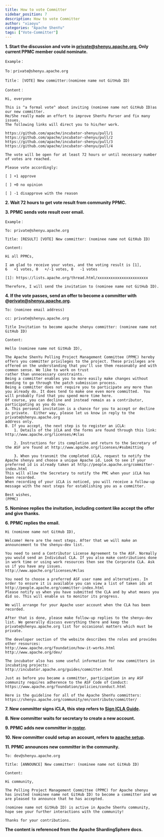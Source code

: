 ```yaml
---
title: How to vote Committer
sidebar_position: 7
description: How to vote Committer
author: "xiaoyu"
categories: "Apache ShenYu"
tags: ["Vote-Committer"]
---
```



**1. Start the discussion and vote in private@shenyu.apache.org, Only current PPMC member could nominate.** 

```
Example：

To：private@shenyu.apache.org

Title： [VOTE] New committer:(nominee name not GitHub ID)

Content：

Hi, everyone

This is ^a formal vote^ about inviting (nominee name not GitHub ID)as our new committer. 
He/She really made an effort to improve ShenYu Parser and fix many issues. 
The following links will direct you to his/her work.

https://github.com/apache/incubator-shenyu/pull/1
https://github.com/apache/incubator-shenyu/pull/2
https://github.com/apache/incubator-shenyu/pull/3
https://github.com/apache/incubator-shenyu/pull/4

The vote will be open for at least 72 hours or until necessary number of votes are reached.

Please vote accordingly:

[ ] +1 approve 

[ ] +0 no opinion
 
[ ] -1 disapprove with the reason
```

**2. Wait 72 hours to get vote result from community PPMC.**

**3. PPMC sends vote result over email.**

```
Example：

To: private@shenyu.apache.org

Title: [RESULT] [VOTE] New committer: (nominee name not GitHub ID)

Content:

Hi all PPMCs, 

I am glad to receive your votes, and the voting result is [1],
6   +1 votes, 0   +/-1 votes, 0   -1 votes

[1]: https://lists.apache.org/thread.html/xxxxxxxxxxxxxxxxxxxxxxx

Therefore, I will send the invitation to (nominee name not GitHub ID).
```

**4. If the vote passes, send an offer to become a committer with @private@shenyu.apache.org.**

```
To: (nominee email address)

cc: private@shenyu.apache.org

Title Invitation to become apache shenyu committer: (nominee name not GitHub ID)

Content:

Hello (nominee name not GitHub ID),

The Apache ShenYu Polling Project Management Committee (PPMC) hereby offers you committer privileges to the project. These privileges are offered on the understanding that you'll use them reasonably and with common sense. We like to work on trust
rather than unnecessary constraints.
Being a committer enables you to more easily make changes without needing to go through the patch submission process.
Being a committer does not require you to participate any more than you already do. It does tend to make one even more committed.  You will probably find that you spend more time here.
Of course, you can decline and instead remain as a contributor, participating as you do now.
A. This personal invitation is a chance for you to accept or decline in private.  Either way, please let us know in reply to the private@shenyu.apache.org 
address only.
B. If you accept, the next step is to register an iCLA:
    1. Details of the iCLA and the forms are found through this link: http://www.apache.org/licenses/#clas

    2. Instructions for its completion and return to the Secretary of the ASF are found at http://www.apache.org/licenses/#submitting

    3. When you transmit the completed iCLA, request to notify the Apache shenyu and choose a unique Apache id. Look to see if your preferred id is already taken at http://people.apache.org/committer-index.html        
This will allow the Secretary to notify the PMC when your iCLA has been recorded.
When recording of your iCLA is noticed, you will receive a follow-up message with the next steps for establishing you as a committer.

Best wishes,
(PPMC)

```

**5. Nominee replies the invitation, including content like accept the offer and give thanks.**

**6. PPMC replies the email.**

```
Hi (nominee name not GitHub ID),

Welcome! Here are the next steps. After that we will make an announcement to the shenyu-dev list.

You need to send a Contributor License Agreement to the ASF. Normally you would send an Individual CLA. If you also make contributions done in work time or using work resources then see the Corporate CLA. Ask us if you have any issues. 
http://www.apache.org/licenses/#clas

You need to choose a preferred ASF user name and alternatives. In order to ensure it is available you can view a list of taken ids at
http://people.apache.org/committer-index.html
Please notify us when you have submitted the CLA and by what means you did so. This will enable us to monitor its progress.

We will arrange for your Apache user account when the CLA has been recorded.

After that is done, please make follow-up replies to the shenyu-dev list. We generally discuss everything there and keep the private@shenyu.apache.org list for occasional matters which must be private.

The developer section of the website describes the roles and provides other resources:
http://www.apache.org/foundation/how-it-works.html
http://www.apache.org/dev/

The incubator also has some useful information for new committers in incubating projects:
http://incubator.apache.org/guides/committer.html

Just as before you became a committer, participation in any ASF community requires adherence to the ASF Code of Conduct:
https://www.apache.org/foundation/policies/conduct.html

Here is the guideline for all of the Apache ShenYu committers:
https://shenyu.apache.org/community/en/contribute/committer/
```

**7. New committer signs iCLA, this step refers to [Sign ICLA Guide](https://shenyu.apache.org/community/icla/).**

**8. New committer waits for secretary to create a new account.**

**9. PPMC adds new committer in [roster](https://whimsy.apache.org/roster/ppmc/shenyu).**

**10. New committer could setup an account, refers to [apache setup](https://gitbox.apache.org/setup/).**

**11. PPMC announces new committer in the community.**

```
To: dev@shenyu.apache.org

Title: [ANNOUNCE] New committer: (nominee name not GitHub ID)

Content:

Hi community,

The Polling Project Management Committee (PPMC) for Apache shenyu
has invited (nominee name not GitHub ID) to become a committer and we are pleased to announce that he has accepted.

(nominee name not GitHub ID) is active in Apache ShenYu community, hope see your further interactions with the community! 

Thanks for your contributions.
```

**The content is referenced from the Apache ShardingSphere docs.**
